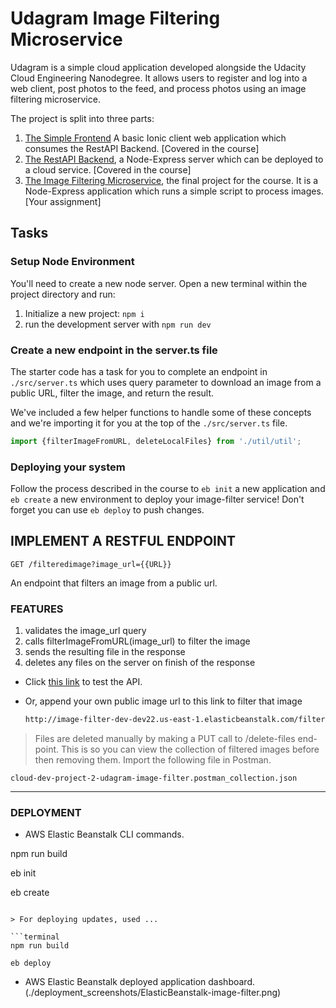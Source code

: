 # Udagram Image Filtering Microservice

Udagram is a simple cloud application developed alongside the Udacity Cloud Engineering Nanodegree. It allows users to register and log into a web client, post photos to the feed, and process photos using an image filtering microservice.

The project is split into three parts:
1. [The Simple Frontend](https://github.com/udacity/cloud-developer/tree/master/course-02/exercises/udacity-c2-frontend)
A basic Ionic client web application which consumes the RestAPI Backend. [Covered in the course]
2. [The RestAPI Backend](https://github.com/udacity/cloud-developer/tree/master/course-02/exercises/udacity-c2-restapi), a Node-Express server which can be deployed to a cloud service. [Covered in the course]
3. [The Image Filtering Microservice](https://github.com/udacity/cloud-developer/tree/master/course-02/project/image-filter-starter-code), the final project for the course. It is a Node-Express application which runs a simple script to process images. [Your assignment]

## Tasks

### Setup Node Environment

You'll need to create a new node server. Open a new terminal within the project directory and run:

1. Initialize a new project: `npm i`
2. run the development server with `npm run dev`

### Create a new endpoint in the server.ts file

The starter code has a task for you to complete an endpoint in `./src/server.ts` which uses query parameter to download an image from a public URL, filter the image, and return the result.

We've included a few helper functions to handle some of these concepts and we're importing it for you at the top of the `./src/server.ts`  file.

```typescript
import {filterImageFromURL, deleteLocalFiles} from './util/util';
```

### Deploying your system

Follow the process described in the course to `eb init` a new application and `eb create` a new environment to deploy your image-filter service! Don't forget you can use `eb deploy` to push changes.

## IMPLEMENT A RESTFUL ENDPOINT

```
GET /filteredimage?image_url={{URL}}
```

An endpoint that filters an image from a public url.

### FEATURES

1. validates the image_url query
2. calls filterImageFromURL(image_url) to filter the image
3. sends the resulting file in the response
4. deletes any files on the server on finish of the response

- Click [this link](http://image-filter-dev-dev22.us-east-1.elasticbeanstalk.com/filteredimage?image_url=https://ichef.bbci.co.uk/news/976/cpsprodpb/B8AF/production/_126197274_52152c4cb10f8f56184cab5bf7449fa927a270e7.jpg) to test the API.

- Or, append your own public image url to this link to filter that image
  ```html
  http://image-filter-dev-dev22.us-east-1.elasticbeanstalk.com/filteredimage?image_url=

  ```

> Files are deleted manually by making a PUT call to /delete-files end-point. This is so you can view the collection of filtered images before then removing them. Import the following file in Postman.

```terminal
cloud-dev-project-2-udagram-image-filter.postman_collection.json
```
---

### DEPLOYMENT

- AWS Elastic Beanstalk CLI commands.

npm run build

eb init

eb create
```

> For deploying updates, used ...

```terminal
npm run build

eb deploy
```

- AWS Elastic Beanstalk deployed application dashboard.
  (./deployment_screenshots/ElasticBeanstalk-image-filter.png)

